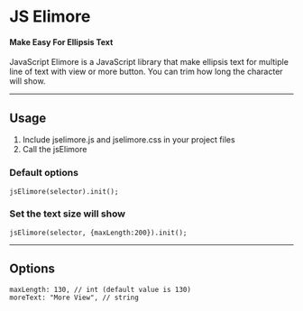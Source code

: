 ﻿# JS Elimore
#### Make Easy For Ellipsis Text

JavaScript Elimore is a JavaScript library that make ellipsis text for multiple line of text with view or more button. You can trim how long the character will show.

---

## Usage

1. Include jselimore.js and jselimore.css in your project files
2. Call the jsElimore
### Default options
```
jsElimore(selector).init();
```
### Set the text size will show
```
jsElimore(selector, {maxLength:200}).init();
```
---

## Options

```
maxLength: 130, // int (default value is 130)
moreText: "More View", // string
```
